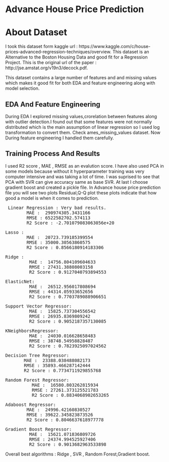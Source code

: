 # Advance House Price Prediction
<h1>About Dataset </h2>
<p>I took this dataset form kaggle url : https://www.kaggle.com/c/house-prices-advanced-regression-techniques/overview. This dataset is an Alternative to the Boston Housing Data and good fit for a Regression Project. This is the original url of the paper : http://jse.amstat.org/v19n3/decock.pdf.</p>
<p>This dataset contains a large number of features and and missing values which makes it good fit for both EDA and feature engineering along with model selection.</p>
  
  ## EDA And Feature Engineering
  <p>During EDA I explored missing values,crorelation between features along with outlier detection.I found out that some features were not normally distributed which is the main assumption of linear regression so I used log transformation to convert them. Check ames_missing_values dataset. Now During feature engineering I handled them carefully.</p>
  
  ## Training Process And Results 
  <p> I used R2 score , MAE , RMSE as an evalution score. I have also used PCA in some models because without it hyperparameter training was very computer intensive and was taking a lot of time. I was suprised to see that PCA with SVR can give accuracy same as base SVR. At last I choose gradient boost and created a pickle file. In Advance house price prediction file you will see two plots Residual,Q-Q plot these plots indicate that how good a model is when it comes to prediction.</p>
  <pre> Linear Regression : Very bad results.
        MAE :  290974305.3431166
        RMSE : 6522582702.574113
        R2 Score : -2.701079083063056e+20</pre>
        
  <pre>Lasso : 
        MAE :  20723.739185399554
        RMSE : 35000.30563860575
        R2 Score : 0.8566180914183306 </pre>
    
  <pre>Ridge : 
         MAE :  14756.804109604633
         RMSE : 27431.38808003158
         R2 Score : 0.9127040793894553</pre>
         
   <pre>ElasticNet:
         MAE :  26512.956017808694
         RMSE : 44314.05933652656
         R2 Score : 0.7703789088906651</pre>
         
   <pre>Support Vector Regressor:
         MAE :  15825.737304556542
         RMSE : 26935.8369809242
         R2 Score : 0.9052187357130085</pre>
   
   <pre>KNeighborsRegressor:
         MAE :  24030.016628658483
         RMSE : 38748.54958828487
         R2 Score : 0.7823925097024562</pre>
   
   <pre>Decision Tree Regressor:
       MAE :  23388.038488082173
       RMSE : 35893.466287142444
       R2 Score : 0.7734711929855768</pre>
       
   <pre>Random Forest Regressor:
          MAE :  16580.803262815934
          RMSE : 27261.373125521783
          R2 Score : 0.8834068902653265 </pre>
          
   <pre>Adaboost Regressor:
        MAE :  24996.42160830527
        RMSE : 39622.345823873526
        R2 Score : 0.8046637618977778 </pre>
        
   <pre>Gradient Boost Regressor:
         MAE :  15621.071836809726
         RMSE : 24374.994525927406
         R2 Score : 0.9013682963533898</pre>
         
  <p>Overall best algorithms : Ridge , SVR , Random Forest,Gradient boost.</p>
